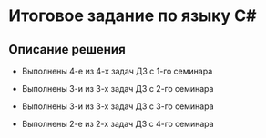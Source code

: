 # Итоговое задание по языку С#

## Описание решения

* Выполнены 4-е из 4-х задач ДЗ с 1-го семинара

* Выполнены 3-и из 3-х задач ДЗ с 2-го семинара

* Выполнены 3-и из 3-х задач ДЗ с 3-го семинара

* Выполнены 2-е из 2-х задач ДЗ с 4-го семинара
